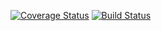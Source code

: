 [![Coverage Status](https://coveralls.io/repos/github/guialexandree/faturae/badge.svg?branch=master)](https://coveralls.io/github/guialexandree/faturae?branch=master)
[![Build Status](https://app.travis-ci.com/guialexandree/faturae.svg?branch=master)](https://app.travis-ci.com/guialexandree/faturae)